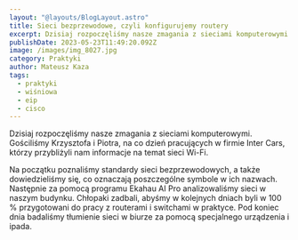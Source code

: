 ```yaml
---
layout: "@layouts/BlogLayout.astro"
title: Sieci bezprzewodowe, czyli konfigurujemy routery
excerpt: Dzisiaj rozpoczęliśmy nasze zmagania z sieciami komputerowymi.
publishDate: 2023-05-23T11:49:20.092Z
image: /images/img_8027.jpg
category: Praktyki
author: Mateusz Kaza
tags:
  - praktyki
  - wiśniowa
  - eip
  - cisco
---
```

Dzisiaj rozpoczęliśmy nasze zmagania z sieciami komputerowymi. Gościliśmy Krzysztofa i Piotra, na co dzień pracujących w firmie Inter Cars, którzy przybliżyli nam informacje na temat sieci Wi-Fi. 

Na początku poznaliśmy standardy sieci bezprzewodowych, a także dowiedzieliśmy się, co oznaczają poszczególne symbole w ich nazwach. Następnie za pomocą programu Ekahau AI Pro analizowaliśmy sieci w naszym budynku. Chłopaki zadbali, abyśmy w kolejnych dniach byli w 100 % przygotowani do pracy z routerami i switchami w praktyce. Pod koniec dnia badaliśmy tłumienie sieci w biurze za pomocą specjalnego urządzenia i ipada.
